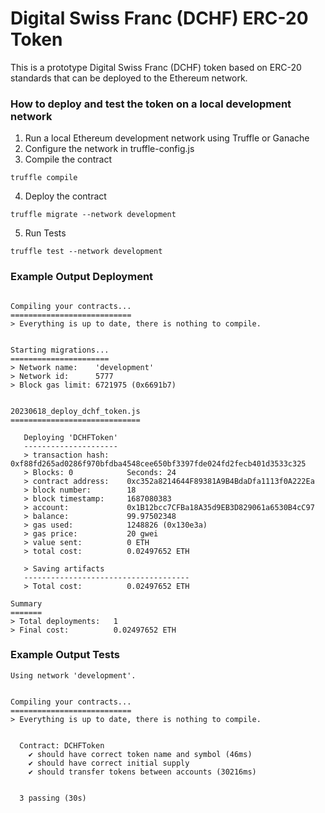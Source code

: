# Digital Swiss Franc (DCHF) ERC-20 Token

This is a prototype Digital Swiss Franc (DCHF) token based on ERC-20 standards that can be deployed to the Ethereum network. 

### How to deploy and test the token on a local development network

1. Run a local Ethereum development network using Truffle or Ganache
2. Configure the network in truffle-config.js
3. Compile the contract
```
truffle compile
```
4. Deploy the contract
```
truffle migrate --network development 
```
5. Run Tests
```
truffle test --network development
```

### Example Output Deployment

```

Compiling your contracts...
===========================
> Everything is up to date, there is nothing to compile.


Starting migrations...
======================
> Network name:    'development'
> Network id:      5777
> Block gas limit: 6721975 (0x6691b7)


20230618_deploy_dchf_token.js
=============================

   Deploying 'DCHFToken'
   ---------------------
   > transaction hash:    0xf88fd265ad0286f970bfdba4548cee650bf3397fde024fd2fecb401d3533c325
   > Blocks: 0            Seconds: 24
   > contract address:    0xc352a8214644F89381A9B4BdaDfa1113f0A222Ea
   > block number:        18
   > block timestamp:     1687080383
   > account:             0x1B12bcc7CFBa18A35d9EB3D829061a6530B4cC97
   > balance:             99.97502348
   > gas used:            1248826 (0x130e3a)
   > gas price:           20 gwei
   > value sent:          0 ETH
   > total cost:          0.02497652 ETH

   > Saving artifacts
   -------------------------------------
   > Total cost:          0.02497652 ETH

Summary
=======
> Total deployments:   1
> Final cost:          0.02497652 ETH

```

### Example Output Tests

```
Using network 'development'.


Compiling your contracts...
===========================
> Everything is up to date, there is nothing to compile.


  Contract: DCHFToken
    ✔ should have correct token name and symbol (46ms)
    ✔ should have correct initial supply
    ✔ should transfer tokens between accounts (30216ms)


  3 passing (30s)
```
